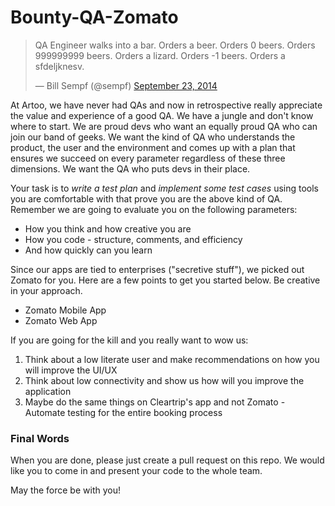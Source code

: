 Bounty-QA-Zomato
=================

<blockquote class="twitter-tweet" lang="en"><p lang="nl" dir="ltr">QA Engineer walks into a bar. Orders a beer. Orders 0 beers. Orders 999999999 beers. Orders a lizard. Orders -1 beers. Orders a sfdeljknesv.</p>&mdash; Bill Sempf (@sempf) <a href="https://twitter.com/sempf/status/514473420277694465">September 23, 2014</a></blockquote>

At Artoo, we have never had QAs and now in retrospective really appreciate the value and experience of a good QA. We have a jungle and don't know where to start. We are proud devs who want an equally proud QA who can join our band of geeks. We want the kind of QA who understands the product, the user and the environment and comes up with a plan that ensures we succeed on every parameter regardless of these three dimensions. We want the QA who puts devs in their place.

Your task is to *write a test plan* and *implement some test cases* using tools you are comfortable with that prove you are the above kind of QA. Remember we are going to evaluate you on the following parameters:
 * How you think and how creative you are
 * How you code - structure, comments, and efficiency
 * And how quickly can you learn

Since our apps are tied to enterprises ("secretive stuff"), we picked out Zomato for you. Here are a few points to get you started below. Be creative in your approach.

* Zomato Mobile App
* Zomato Web App

If you are going for the kill and you really want to wow us:

1. Think about a low literate user and make recommendations on how you will improve the UI/UX
2. Think about low connectivity and show us how will you improve the application
3. Maybe do the same things on Cleartrip's app and not Zomato - Automate testing for the entire booking process
### Final Words
When you are done, please just create a pull request on this repo. We would like you to come in and present your code to the whole team. 

May the force be with you!
